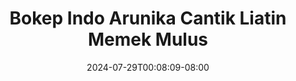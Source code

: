 --- 
title: "Bokep Indo Arunika Cantik Liatin Memek Mulus"
description: "video  video bokep Bokep Indo Arunika Cantik Liatin Memek Mulus premium   baru"
date: 2024-07-29T00:08:09-08:00
file_code: "8vp997f16yio"
draft: false
cover: "fwte02hcqz89lpco.jpg"
tags: ["Bokep", "Indo", "Arunika", "Cantik", "Liatin", "Memek", "Mulus", "bokep-indo", "bokep-viral", "bokep-ig"]
length: 1396
fld_id: "1484066"
foldername: "Arunika"
categories: ["Arunika"]
views: 0
---